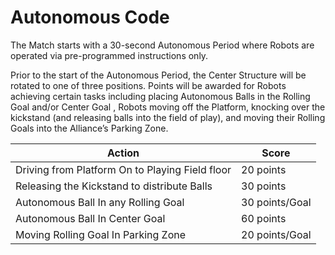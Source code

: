 Autonomous Code
============

The Match starts with a 30-second Autonomous Period where Robots are operated via pre-programmed instructions only. 

Prior to the start of the Autonomous Period, the Center Structure will be rotated to one of three positions. 
Points will be awarded for Robots achieving certain tasks including placing Autonomous Balls in the Rolling Goal and/or Center Goal , Robots moving off the Platform, knocking over the kickstand (and releasing balls into the field of play), and moving their Rolling Goals into the Alliance’s Parking Zone.

|Action | Score|
|---|----|
|Driving from Platform On to Playing Field floor | 20 points|
|Releasing the Kickstand to distribute Balls | 30 points|
|Autonomous Ball In any Rolling Goal | 30 points/Goal|
|Autonomous Ball In Center Goal | 60 points|
|Moving Rolling Goal In Parking Zone | 20 points/Goal|
